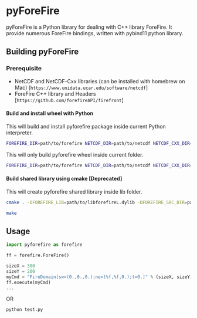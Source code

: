 # pyForeFire

pyForeFire is a Python library for dealing with C++ library ForeFire.
It provide numerous ForeFire bindings, written with pybind11 python library.

## Building pyForeFire

### Prerequisite

- NetCDF and NetCDF-Cxx libraries (can be installed with homebrew on Mac) [`https://www.unidata.ucar.edu/software/netcdf`]
- ForeFire C++ library and Headers [`https://github.com/forefireAPI/firefront`]

#### Build and install wheel with Python

This will build and install pyforefire package inside current Python interpreter.

```bash
FOREFIRE_DIR=path/to/forefire NETCDF_DIR=path/to/netcdf NETCDF_CXX_DIR=path/to/netcdf_cxx pip install .
```

This will only build pyforefire wheel inside current folder.

```bash
FOREFIRE_DIR=path/to/forefire NETCDF_DIR=path/to/netcdf NETCDF_CXX_DIR=path/to/netcdf_cxx pip wheel .
```

#### Build shared library using cmake [Deprecated]

This will create pyforefire shared library inside lib folder.

```bash
cmake . -DFOREFIRE_LIB=path/to/libforefireL.dylib -DFOREFIRE_SRC_DIR=path/to/firefront/src -DNETCDF_INCLUDE_DIR=path/to/netcdf/include -DNETCDFCXX_INCLUDE_DIR=path/to/netcdf-cxx/include/

make
```

## Usage

```python
import pyforefire as forefire

ff = forefire.ForeFire()

sizeX = 300
sizeY = 200
myCmd = "FireDomain[sw=(0.,0.,0.);ne=(%f,%f,0.);t=0.]" % (sizeX, sizeY)
ff.execute(myCmd)
...
```

OR

```bash
python test.py
```